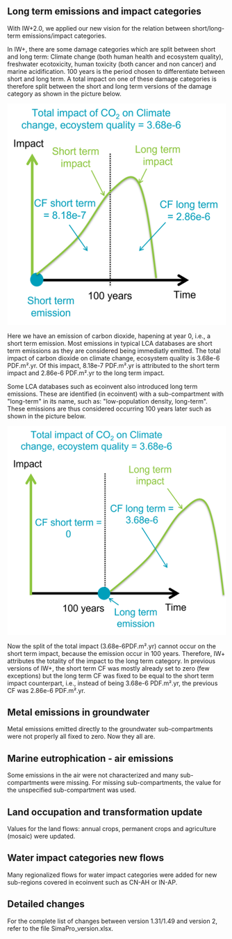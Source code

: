 ## Long term emissions and impact categories
With IW+2.0, we applied our new vision for the relation between short/long-term emissions/impact categories.

In IW+, there are some damage categories which are split between short and long term: Climate change (both human health
and ecosystem quality), freshwater ecotoxicity, human toxicity (both cancer and non cancer) and marine acidification. 
100 years is the period chosen to differentiate between short and long term. A total impact on one of these damage 
categories is therefore split between the short and long term versions of the damage category as shown in the picture 
below.

![image](images/short_term_emission.png)

Here we have an emission of carbon dioxide, hapening at year 0, i.e., a short term emission. Most emissions in typical 
LCA databases are short term emissions as they are considered being immediatly emitted. The total impact of carbon 
dioxide on climate change, ecosystem quality is 3.68e-6 PDF.m².yr. Of this impact, 8.18e-7 PDF.m².yr is attributed to 
the short term impact and 2.86e-6 PDF.m².yr to the long term impact.

Some LCA databases such as ecoinvent also introduced long term emissions. These are identified (in ecoinvent) with
a sub-compartment with "long-term" in its name, such as: "low-population density, long-term". These emissions are thus 
considered occurring 100 years later such as shown in the picture below.

![image](images/long_term_emission.png)

Now the split of the total impact (3.68e-6PDF.m².yr) cannot occur on the short term impact, because the emission occur 
in 100 years. Therefore, IW+ attributes the totality of the impact to the long term category.
In previous versions of IW+, the short term CF was mostly already set to zero (few exceptions) but the long term CF was
fixed to be equal to the short term impact counterpart, i.e., instead of being 3.68e-6 PDF.m².yr, the previous CF was 
2.86e-6 PDF.m².yr.

## Metal emissions in groundwater
Metal emissions emitted directly to the groundwater sub-compartments were not properly all fixed to zero. Now they all 
are.

## Marine eutrophication - air emissions
Some emissions in the air were not characterized and many sub-compartments were missing. For missing sub-compartments,
the value for the unspecified sub-compartment was used.

## Land occupation and transformation update
Values for the land flows: annual crops, permanent crops and agriculture (mosaic) were updated.

## Water impact categories new flows
Many regionalized flows for water impact categories were added for new sub-regions covered in ecoinvent such as CN-AH or
IN-AP.

## Detailed changes
For the complete list of changes between version 1.31/1.49 and version 2, refer to the file SimaPro_version.xlsx.
